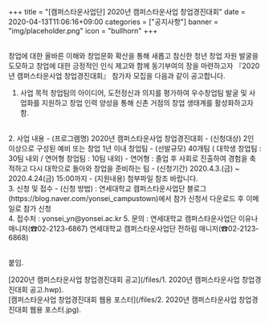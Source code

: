 +++
title = "[캠퍼스타운사업단] 2020년 캠퍼스타운사업 창업경진대회"
date = 2020-04-13T11:06:16+09:00
categories = ["공지사항"]
banner = "img/placeholder.png"
icon = "bullhorn"
+++
<!--more-->

<br>
창업에 대한 올바른 이해와 창업문화 확산을 통해 새롭고 참신한 청년 창업 자원 발굴을 도모하고 창업에 대한 긍정적인 인식 제고와 함께 동기부여의 장을 마련하고자 『2020년 캠퍼스타운사업 창업경진대회』 참가자 모집을 다음과 같이 공고합니다.
<br>

1. 사업 목적
창업팀의 아이디어, 도전정신과 의지를 평가하여 우수창업팀 발굴 및 사업화를 지원하고 창업 인력 양성을 통해 신촌 거점의 창업 생태계를 활성화하고자 함.
<br>
2. 사업 내용
- (프로그램명) 2020년 캠퍼스타운사업 창업경진대회
- (신청대상) 2인 이상으로 구성된 예비 또는 창업 1년 이내 창업팀
- (선발규모) 40개팀 ( 대학생 창업팀 : 30팀 내외 / 연어형 창업팀 : 10팀 내외)
  - 연어형 : 졸업 후 사회로 진출하여 경험을 축적하고 다시 대학으로 돌아와 창업을 준비하는 팀
- (신청기간) 2020.4.3.(금) ~ 2020.4.24(금) 15:00까지
- (지원내용) 첨부파일 참조 바랍니다.
<br>
3. 신청 및 접수
- (신청 방법)
  : 연세대학교 캠퍼스타운사업단 블로그 (https://blog.naver.com/yonsei_campustown)에서 참가
    신청서 다운로드 후 이메일로 참가 신청
<br>
4. 접수처 : yonsei_yn@yonsei.ac.kr
5. 문의 : 연세대학교 캠퍼스타운사업단 이유나 매니저(☎02-2123-6867)
          연세대학교 캠퍼스타운사업단 전하림 매니저(☎02-2123-6868)

<br>


<br>

붙임.

[2020년 캠퍼스타운사업 창업경진대회 공고](/files/1. 2020년 캠퍼스타운사업 창업경진대회 공고.hwp).
<br>
[캠퍼스타운사업 창업경진대회 웹용 포스터](/files/2. 2020년 캠퍼스타운사업 창업경진대회 웹용 포스터.jpg).
